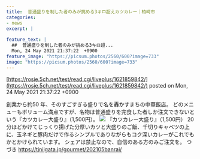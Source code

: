 ```yaml
---
title:  普通盛りを制した者のみが挑める3キロ超えカツカレー｜柏崎市  
categories:
- news
excerpt: |
  
feature_text: |
  ##  普通盛りを制した者のみが挑める3キロ超...
  Mon, 24 May 2021 21:37:22  +0900
feature_image: "https://picsum.photos/2560/600?image=733"
image: "https://picsum.photos/2560/600?image=733"
---
```


[https://rosie.5ch.net/test/read.cgi/liveplus/1621859842/](https://rosie.5ch.net/test/read.cgi/liveplus/1621859842/)
posted on Mon, 24 May 2021 21:37:22  +0900

<!--more-->

創業から約50 年、そのすごすぎる盛りで名を轟かすまちの中華飯店。 どのメニューもボリューム満点ですが、名物は普通盛りを完食した者しか注文できないという『カツカレー大盛り』（1,500円）。 ![](https://tjniigata.jp/assets/uploads/2021/04/100832aa210a78aca51b8ddb2fc524b9-760x507.jpg) 『カツカレー大盛り』（1,500円） 20分ほどかけてじっくり揚げた分厚いカツと大盛りのご飯、千切りキャベツの上に、玉ネギと豚肉だけで作るシンプルでありながらもコク深いカレーがこれでもかとかけられています。 シェアは禁止なので、自信のある方のみご注文を。 つづき https://tjniigata.jp/gourmet/202105banrai/
